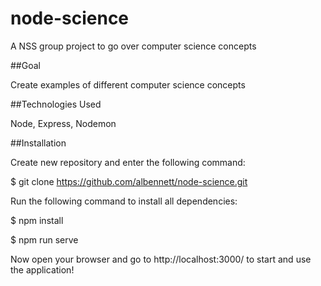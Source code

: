 # node-science

A NSS group project to go over computer science concepts

##Goal

Create examples of different computer science concepts

##Technologies Used

Node, Express, Nodemon

##Installation

Create new repository and enter the following command:

$ git clone https://github.com/albennett/node-science.git

Run the following command to install all dependencies:

$ npm install

$ npm run serve

Now open your browser and go to http://localhost:3000/ to start and use the application!
